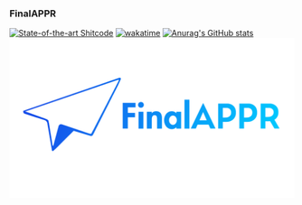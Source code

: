 ### FinalAPPR

<!-- reserved for pic-->
[![State-of-the-art Shitcode](https://img.shields.io/static/v1?label=State-of-the-art&message=Shitcode&color=7B5804)](https://github.com/trekhleb/state-of-the-art-shitcode)  [![wakatime](https://wakatime.com/badge/user/666e741f-f7db-42f4-a03b-a68a0094187d.svg)](https://wakatime.com/@666e741f-f7db-42f4-a03b-a68a0094187d)
[![Anurag's GitHub stats](https://github-readme-stats.vercel.app/api?username=SlimeMark)](https://github.com/anuraghazra/github-readme-stats)
![FAPPR](https://raw.githubusercontent.com/SlimeMark/SlimeMark/main/FAalpha.png)
